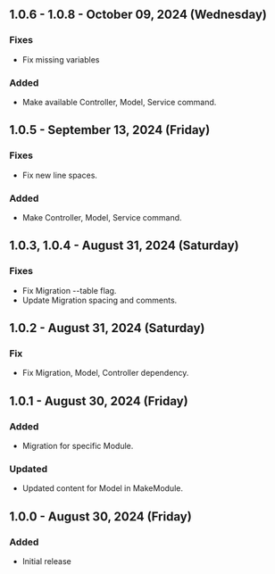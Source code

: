 ## 1.0.6 - 1.0.8 - October 09, 2024 (Wednesday)

### Fixes
- Fix missing variables

### Added
- Make available Controller, Model, Service command.

## 1.0.5 - September 13, 2024 (Friday)

### Fixes
- Fix new line spaces.

### Added
- Make Controller, Model, Service command.

## 1.0.3, 1.0.4 - August 31, 2024 (Saturday)

### Fixes
- Fix Migration --table flag.
- Update Migration spacing and comments.

## 1.0.2 - August 31, 2024 (Saturday)

###  Fix
- Fix Migration, Model, Controller dependency.

## 1.0.1 - August 30, 2024 (Friday)

### Added

- Migration for specific Module.

### Updated

- Updated content for Model in MakeModule.

## 1.0.0 - August 30, 2024 (Friday)

### Added

- Initial release
